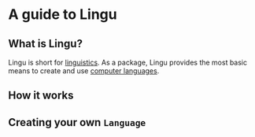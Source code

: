 # A guide to Lingu

## What is Lingu?

Lingu is short for [linguistics](https://en.wiktionary.org/wiki/linguistics). As a package, Lingu provides the most basic means to create and use [computer languages](https://en.wikipedia.org/wiki/computer%20languages).

## How it works



## Creating your own `Language`


